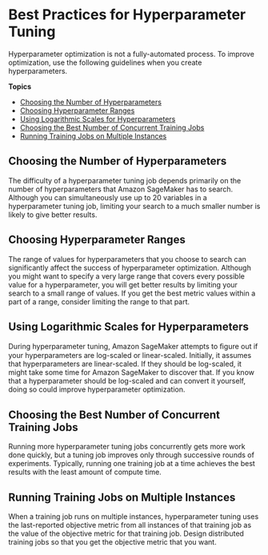 # Best Practices for Hyperparameter Tuning<a name="automatic-model-tuning-considerations"></a>

Hyperparameter optimization is not a fully\-automated process\. To improve optimization, use the following guidelines when you create hyperparameters\.

**Topics**
+ [Choosing the Number of Hyperparameters](#automatic-model-tuning-num-hyperparameters)
+ [Choosing Hyperparameter Ranges](#automatic-model-tuning-choosing-ranges)
+ [Using Logarithmic Scales for Hyperparameters](#automatic-model-tuning-log-scales)
+ [Choosing the Best Number of Concurrent Training Jobs](#automatic-model-tuning-parallelism)
+ [Running Training Jobs on Multiple Instances](#automatic-model-tuning-distributed-metrics)

## Choosing the Number of Hyperparameters<a name="automatic-model-tuning-num-hyperparameters"></a>

The difficulty of a hyperparameter tuning job depends primarily on the number of hyperparameters that Amazon SageMaker has to search\. Although you can simultaneously use up to 20 variables in a hyperparameter tuning job, limiting your search to a much smaller number is likely to give better results\.

## Choosing Hyperparameter Ranges<a name="automatic-model-tuning-choosing-ranges"></a>

The range of values for hyperparameters that you choose to search can significantly affect the success of hyperparameter optimization\. Although you might want to specify a very large range that covers every possible value for a hyperparameter, you will get better results by limiting your search to a small range of values\. If you get the best metric values within a part of a range, consider limiting the range to that part\.

## Using Logarithmic Scales for Hyperparameters<a name="automatic-model-tuning-log-scales"></a>

During hyperparameter tuning, Amazon SageMaker attempts to ﬁgure out if your hyperparameters are log\-scaled or linear\-scaled\. Initially, it assumes that hyperparameters are linear\-scaled\. If they should be log\-scaled, it might take some time for Amazon SageMaker to discover that\. If you know that a hyperparameter should be log\-scaled and can convert it yourself, doing so could improve hyperparameter optimization\.

## Choosing the Best Number of Concurrent Training Jobs<a name="automatic-model-tuning-parallelism"></a>

Running more hyperparameter tuning jobs concurrently gets more work done quickly, but a tuning job improves only through successive rounds of experiments\. Typically, running one training job at a time achieves the best results with the least amount of compute time\.

## Running Training Jobs on Multiple Instances<a name="automatic-model-tuning-distributed-metrics"></a>

When a training job runs on multiple instances, hyperparameter tuning uses the last\-reported objective metric from all instances of that training job as the value of the objective metric for that training job\. Design distributed training jobs so that you get  the objective metric that you want\.
